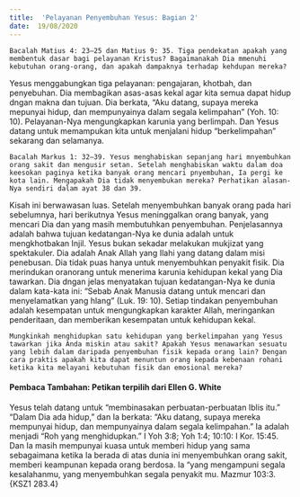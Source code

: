 ```yaml
---
title:  'Pelayanan Penyembuhan Yesus: Bagian 2'
date:  19/08/2020
---
```


`Bacalah Matius 4: 23–25 dan Matius 9: 35. Tiga pendekatan apakah yang membentuk dasar bagi pelayanan Kristus? Bagaimanakah Dia mmenuhi kebutuhan orang-orang, dan apakah dampaknya terhadap kehdupan mereka?`

Yesus menggabungkan tiga pelayanan: pengajaran, khotbah, dan penyebuhan. Dia membagikan asas-asas kekal agar kita semua dapat hidup dngan makna dan tujuan. Dia berkata, “Aku datang, supaya mereka mepunyai hidup, dan mempunyainya dalam segala kelimpahan” (Yoh. 10: 10). Pelayanan-Nya mengungkapkan karunia yang berlimpah. Dan Yesus datang untuk memampukan kita untuk menjalani hidup “berkelimpahan” sekarang dan selamanya.

`Bacalah Markus 1: 32–39. Yesus menghabiskan sepanjang hari mnyembuhkan orang sakit dan mengusir setan. Setelah menghabiskan waktu dalam doa keesokan paginya ketika banyak orang mencari pnyembuhan, Ia pergi ke kota lain. Mengapakah Dia tidak menyembukan mereka? Perhatikan alasan-Nya sendiri dalam ayat 38 dan 39.`

Kisah ini berwawasan luas. Setelah menyembuhkan banyak orang pada hari sebelumnya, hari berikutnya Yesus meninggalkan orang banyak, yang mencari Dia dan yang masih membutuhkan penyembuhan. Penjelasannya adalah bahwa tujuan kedatangan-Nya ke dunia adalah untuk mengkhotbakan Injil. Yesus bukan sekadar melakukan mukjizat yang spektakuler. Dia adalah Anak Allah yang Ilahi yang datang dalam misi penebusan. Dia tidak puas hanya untuk menyembuhkan penyakit fisik. Dia merindukan oranorang untuk menerima karunia kehidupan kekal yang Dia tawarkan. Dia dngan jelas menyatakan tujuan kedatangan-Nya ke dunia dalam kata-kata ini: “Sebab Anak Manusia datang untuk mencari dan menyelamatkan yang hlang” (Luk. 19: 10). Setiap tindakan penyembuhan adalah kesempatan untuk mengungkapkan karakter Allah, meringankan penderitaan, dan memberikan kesempatan untuk kehidupan kekal.

`Mungkinkah menghidupkan satu kehidupan yang berkelimpahan yang Yesus tawarkan jika Anda miskin atau sakit? Apakah Yesus menawarkan sesuatu yang lebih dalam daripada penyembuhan fisik kepada orang lain? Dengan cara praktis apakah kita dapat menuntun orang kepada kebenaan rohani ketika kita melayani kebutuhan fisik dan emosional mereka?`

#### Pembaca Tambahan: Petikan terpilih dari Ellen G. White

Yesus telah datang untuk “membinasakan perbuatan-perbuatan Iblis itu.” “Dalam Dia ada hidup,” dan Ia berkata: “Aku datang, supaya mereka mempunyai hidup, dan mempunyainya dalam segala kelimpahan.” Ia adalah menjadi “Roh yang menghidupkan.” I Yoh 3:8; Yoh 1:4; 10:10: I Kor. 15:45. Dan Ia masih mempunyai kuasa untuk memberi hidup yang sama sebagaimana ketika Ia berada di atas dunia ini menyembuhkan orang sakit, memberi keampunan kepada orang berdosa. Ia “yang mengampuni segala kesalahanmu, yang menyembuhkan segala penyakit mu. Mazmur 103:3. {KSZ1 283.4}